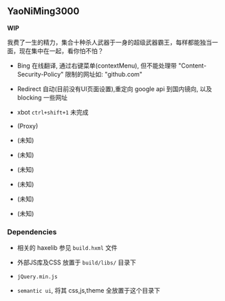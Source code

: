 YaoNiMing3000
--------

**WIP**

我费了一生的精力，集合十种杀人武器于一身的超级武器霸王，每样都能独当一面，现在集中在一起，看你怕不怕？

 - Bing 在线翻译, 通过右键菜单(contextMenu), 但不能处理带 "Content-Security-Policy" 限制的网址如: "github.com"

 - Redirect 自动(目前没有UI页面设置),重定向 google api 到国内镜向, 以及 blocking 一些网址

 - xbot `ctrl+shift+1` 未完成
 
 - (Proxy)
 
 - (未知) 
 
 - (未知)
 
 - (未知)
 
 - (未知)
 
 - (未知)
 
 - (未知)

 ### Dependencies

  * 相关的 haxelib 参见 `build.hxml` 文件 

  * 外部JS库及CSS 放置于 `build/libs/` 目录下

   - `jQuery.min.js`

   - `semantic ui`, 将其 css,js,theme 全放置于这个目录下